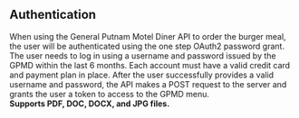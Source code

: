 ## Authentication  
 
When using the General Putnam Motel Diner API to order the burger meal, the user will be authenticated using the one step OAuth2 password grant. The user needs to log in using a username and password issued by the GPMD within the last 6 months. Each account must have a valid credit card and payment plan in place. After the user successfully provides a valid username and password, the API makes a POST request to the server and grants the user a token to access to the GPMD menu.  
**Supports PDF, DOC, DOCX, and JPG files.**  
